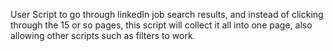 User Script to go through linkedIn job search results, and instead of clicking through the 15 or so pages, this script will collect it all into one page, also allowing other scripts such as filters to work.
